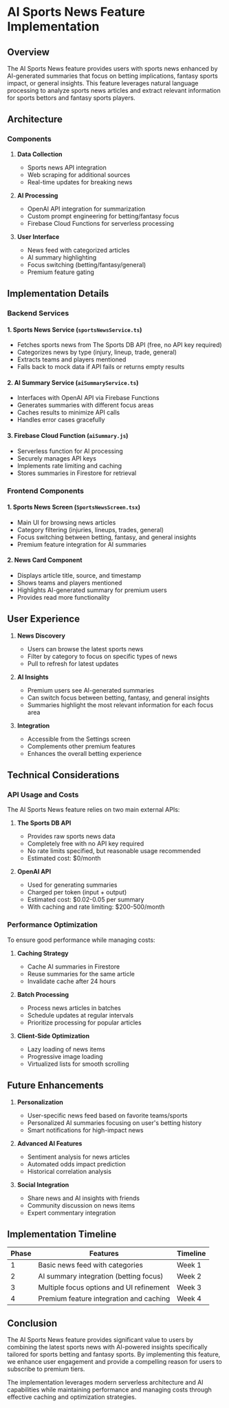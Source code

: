 # AI Sports News Feature Implementation

## Overview

The AI Sports News feature provides users with sports news enhanced by AI-generated summaries that focus on betting implications, fantasy sports impact, or general insights. This feature leverages natural language processing to analyze sports news articles and extract relevant information for sports bettors and fantasy sports players.

## Architecture

### Components

1. **Data Collection**
   - Sports news API integration
   - Web scraping for additional sources
   - Real-time updates for breaking news

2. **AI Processing**
   - OpenAI API integration for summarization
   - Custom prompt engineering for betting/fantasy focus
   - Firebase Cloud Functions for serverless processing

3. **User Interface**
   - News feed with categorized articles
   - AI summary highlighting
   - Focus switching (betting/fantasy/general)
   - Premium feature gating

## Implementation Details

### Backend Services

#### 1. Sports News Service (`sportsNewsService.ts`)
- Fetches sports news from The Sports DB API (free, no API key required)
- Categorizes news by type (injury, lineup, trade, general)
- Extracts teams and players mentioned
- Falls back to mock data if API fails or returns empty results

#### 2. AI Summary Service (`aiSummaryService.ts`)
- Interfaces with OpenAI API via Firebase Functions
- Generates summaries with different focus areas
- Caches results to minimize API calls
- Handles error cases gracefully

#### 3. Firebase Cloud Function (`aiSummary.js`)
- Serverless function for AI processing
- Securely manages API keys
- Implements rate limiting and caching
- Stores summaries in Firestore for retrieval

### Frontend Components

#### 1. Sports News Screen (`SportsNewsScreen.tsx`)
- Main UI for browsing news articles
- Category filtering (injuries, lineups, trades, general)
- Focus switching between betting, fantasy, and general insights
- Premium feature integration for AI summaries

#### 2. News Card Component
- Displays article title, source, and timestamp
- Shows teams and players mentioned
- Highlights AI-generated summary for premium users
- Provides read more functionality

## User Experience

1. **News Discovery**
   - Users can browse the latest sports news
   - Filter by category to focus on specific types of news
   - Pull to refresh for latest updates

2. **AI Insights**
   - Premium users see AI-generated summaries
   - Can switch focus between betting, fantasy, and general insights
   - Summaries highlight the most relevant information for each focus area

3. **Integration**
   - Accessible from the Settings screen
   - Complements other premium features
   - Enhances the overall betting experience

## Technical Considerations

### API Usage and Costs

The AI Sports News feature relies on two main external APIs:

1. **The Sports DB API**
   - Provides raw sports news data
   - Completely free with no API key required
   - No rate limits specified, but reasonable usage recommended
   - Estimated cost: $0/month

2. **OpenAI API**
   - Used for generating summaries
   - Charged per token (input + output)
   - Estimated cost: $0.02-0.05 per summary
   - With caching and rate limiting: $200-500/month

### Performance Optimization

To ensure good performance while managing costs:

1. **Caching Strategy**
   - Cache AI summaries in Firestore
   - Reuse summaries for the same article
   - Invalidate cache after 24 hours

2. **Batch Processing**
   - Process news articles in batches
   - Schedule updates at regular intervals
   - Prioritize processing for popular articles

3. **Client-Side Optimization**
   - Lazy loading of news items
   - Progressive image loading
   - Virtualized lists for smooth scrolling

## Future Enhancements

1. **Personalization**
   - User-specific news feed based on favorite teams/sports
   - Personalized AI summaries focusing on user's betting history
   - Smart notifications for high-impact news

2. **Advanced AI Features**
   - Sentiment analysis for news articles
   - Automated odds impact prediction
   - Historical correlation analysis

3. **Social Integration**
   - Share news and AI insights with friends
   - Community discussion on news items
   - Expert commentary integration

## Implementation Timeline

| Phase | Features | Timeline |
|-------|----------|----------|
| 1 | Basic news feed with categories | Week 1 |
| 2 | AI summary integration (betting focus) | Week 2 |
| 3 | Multiple focus options and UI refinement | Week 3 |
| 4 | Premium feature integration and caching | Week 4 |

## Conclusion

The AI Sports News feature provides significant value to users by combining the latest sports news with AI-powered insights specifically tailored for sports betting and fantasy sports. By implementing this feature, we enhance user engagement and provide a compelling reason for users to subscribe to premium tiers.

The implementation leverages modern serverless architecture and AI capabilities while maintaining performance and managing costs through effective caching and optimization strategies.